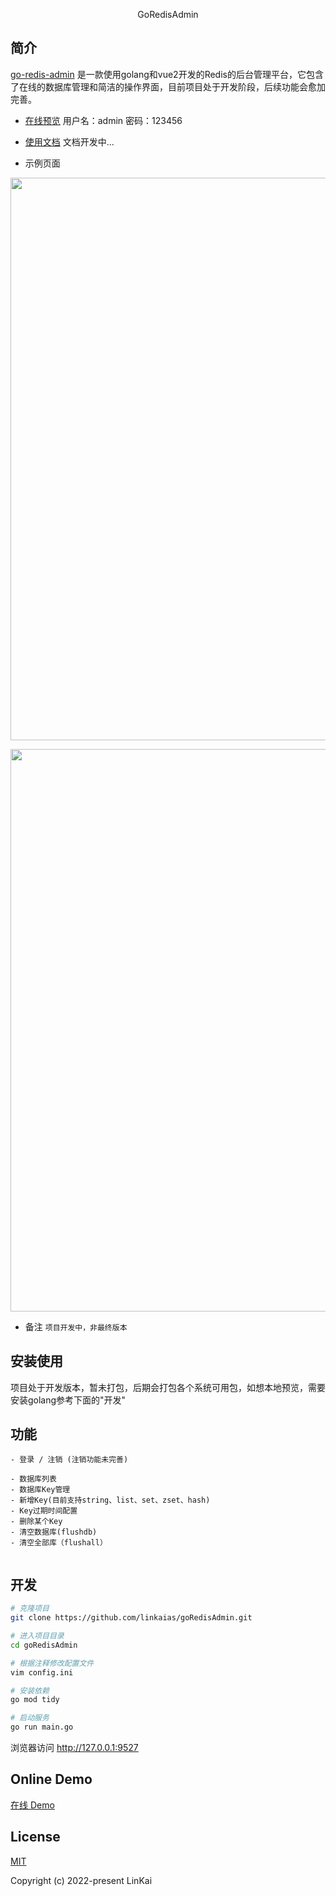 <p align="center">
    GoRedisAdmin
</p>

## 简介

[go-redis-admin](https://github.com/linkaias/goRedisAdmin) 是一款使用golang和vue2开发的Redis的后台管理平台，它包含了在线的数据库管理和简洁的操作界面，目前项目处于开发阶段，后续功能会愈加完善。

- [在线预览](http://gradmin.uiucode.com/) 用户名：admin 密码：123456

- [使用文档](https://github.com/linkaias/goRedisAdmin) 文档开发中...

- 示例页面
<p align="center">
    <img width="900" src="http://gradmin.uiucode.com/image/home.png">
</p>
<p align="center">
    <img width="900" src="http://gradmin.uiucode.com/image/add.png">
</p>

- 备注
`项目开发中，非最终版本`

## 安装使用
项目处于开发版本，暂未打包，后期会打包各个系统可用包，如想本地预览，需要安装golang参考下面的"开发"

## 功能

```
- 登录 / 注销 (注销功能未完善)

- 数据库列表
- 数据库Key管理
- 新增Key(目前支持string、list、set、zset、hash)
- Key过期时间配置
- 删除某个Key
- 清空数据库(flushdb)
- 清空全部库（flushall）


```

## 开发

```bash
# 克隆项目
git clone https://github.com/linkaias/goRedisAdmin.git

# 进入项目目录
cd goRedisAdmin

# 根据注释修改配置文件
vim config.ini

# 安装依赖
go mod tidy

# 启动服务
go run main.go
```

浏览器访问 http://127.0.0.1:9527


## Online Demo

[在线 Demo](http://gradmin.uiucode.com/#/home)


## License

[MIT](https://github.com/linkaias/goRedisAdmin/blob/main/LICENSE)

Copyright (c) 2022-present LinKai
